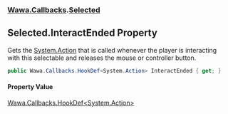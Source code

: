 ### [Wawa.Callbacks](Wawa.Callbacks.md 'Wawa.Callbacks').[Selected](Selected.md 'Wawa.Callbacks.Selected')

## Selected.InteractEnded Property

Gets the [System.Action](https://docs.microsoft.com/en-us/dotnet/api/System.Action 'System.Action') that is called whenever the player is interacting  
with this selectable and releases the mouse or controller button.

```csharp
public Wawa.Callbacks.HookDef<System.Action> InteractEnded { get; }
```

#### Property Value
[Wawa.Callbacks.HookDef&lt;](HookDef{T}.md 'Wawa.Callbacks.HookDef<T>')[System.Action](https://docs.microsoft.com/en-us/dotnet/api/System.Action 'System.Action')[&gt;](HookDef{T}.md 'Wawa.Callbacks.HookDef<T>')